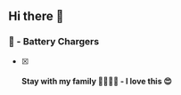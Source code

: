 ## Hi there 👋

### &#128267; - Battery Chargers
-[X] #### Stay with my family  :family_man_woman_girl_girl: - I love this  :heart_eyes:

